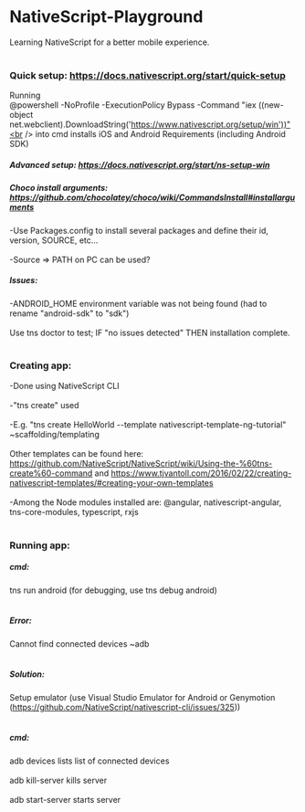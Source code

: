 # NativeScript-Playground
Learning NativeScript for a better mobile experience.<br />
<br />
### Quick setup: https://docs.nativescript.org/start/quick-setup
Running<br /> 
@powershell -NoProfile -ExecutionPolicy Bypass -Command "iex ((new-object net.webclient).DownloadString('https://www.nativescript.org/setup/win'))"<br />
into cmd installs iOS and Android Requirements (including Android SDK)<br />

##### Advanced setup: https://docs.nativescript.org/start/ns-setup-win
##### Choco install arguments: https://github.com/chocolatey/choco/wiki/CommandsInstall#installarguments
-Use Packages.config to install several packages and define their id, version, SOURCE, etc... <br />
<br />
-Source => PATH on PC can be used?<br />
##### Issues:
-ANDROID_HOME environment variable was not being found (had to rename "android-sdk" to "sdk")<br />
<br />
Use tns doctor to test; IF "no issues detected" THEN installation complete.<br />
<br />
### Creating app:
-Done using NativeScript CLI<br />
<br />
-"tns create" used<br />
<br />
-E.g. "tns create HelloWorld --template nativescript-template-ng-tutorial" ~scaffolding/templating<br />
<br />
Other templates can be found here: https://github.com/NativeScript/NativeScript/wiki/Using-the-%60tns-create%60-command and https://www.tjvantoll.com/2016/02/22/creating-nativescript-templates/#creating-your-own-templates<br />
<br />
-Among the Node modules installed are: @angular, nativescript-angular, tns-core-modules, typescript, rxjs<br />
<br />
### Running app:
##### cmd:
tns run android (for debugging, use tns debug android)<br />
<br />
##### Error:
Cannot find connected devices ~adb <br />
<br />
##### Solution:
Setup emulator (use Visual Studio Emulator for Android or Genymotion (https://github.com/NativeScript/nativescript-cli/issues/325))<br />
<br />
##### cmd:
adb devices lists list of connected devices<br />
<br />
adb kill-server kills server<br />
<br />
adb start-server starts server<br />

